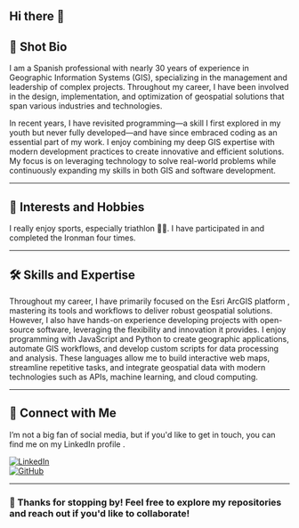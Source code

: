 ## Hi there 👋

## 📌 Shot Bio

I am a Spanish professional with nearly 30 years of experience in Geographic Information Systems (GIS), specializing in the management and leadership of complex projects. Throughout my career, I have been involved in the design, implementation, and optimization of geospatial solutions that span various industries and technologies.

In recent years, I have revisited programming—a skill I first explored in my youth but never fully developed—and have since embraced coding as an essential part of my work. I enjoy combining my deep GIS expertise with modern development practices to create innovative and efficient solutions. My focus is on leveraging technology to solve real-world problems while continuously expanding my skills in both GIS and software development. 

---

## 🎯 Interests and Hobbies
I really enjoy sports, especially triathlon 🚴‍♂️. I have participated in and completed the Ironman four times.  

---

## 🛠 Skills and Expertise
Throughout my career, I have primarily focused on the Esri ArcGIS platform , mastering its tools and workflows to deliver robust geospatial solutions. However, I also have hands-on experience developing projects with open-source software, leveraging the flexibility and innovation it provides.
I enjoy programming with JavaScript and Python to create geographic applications, automate GIS workflows, and develop custom scripts for data processing and analysis. These languages allow me to build interactive web maps, streamline repetitive tasks, and integrate geospatial data with modern technologies such as APIs, machine learning, and cloud computing.

---

## 🔗 Connect with Me
I’m not a big fan of social media, but if you'd like to get in touch, you can find me on my LinkedIn profile .

[![LinkedIn](https://img.shields.io/badge/LinkedIn-Connect-blue?style=flat-square&logo=linkedin)](https://www.linkedin.com/in/antoniofraga/)  
[![GitHub](https://img.shields.io/badge/GitHub-Follow-black?style=flat-square&logo=github)](https://github.com/AntonioFraga)

---

### 🚀 Thanks for stopping by! Feel free to explore my repositories and reach out if you'd like to collaborate!
